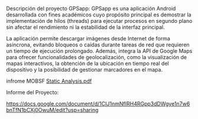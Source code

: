 Descripción del proyecto GPSapp:
GPSapp es una aplicación Android desarrollada con fines académicos cuyo propósito principal es demostrar la implementación de hilos (threads) para ejecutar procesos en segundo plano sin afectar el rendimiento ni la estabilidad de la interfaz principal.

La aplicación permite descargar imágenes desde Internet de forma asíncrona, evitando bloqueos o caídas durante tareas de red que requieren un tiempo de ejecución prolongado. Además, integra la API de Google Maps para ofrecer funcionalidades de geolocalización, como la visualización de mapas interactivos, la obtención de la ubicación en tiempo real del dispositivo y la posibilidad de gestionar marcadores en el mapa.

infrome MOBSF
[Static Analysis.pdf](https://github.com/user-attachments/files/23176917/Static.Analysis.pdf)

Informe del Proyecto:

https://docs.google.com/document/d/1CIJ1nmNfIRH4RGpp3dDWgye1n7w6bnTfN1bCXj0OwuM/edit?usp=sharing
